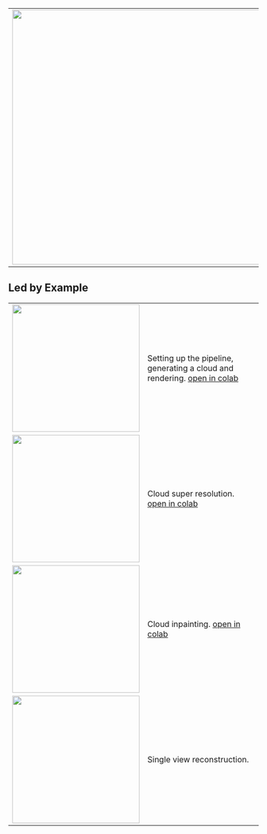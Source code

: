 
<!--![](./images/generated_example_2.webp)-->

<table>
<tr>
<td style="width: 512px" >
<img style="width: 512px;" src="./images/generated_example_2.webp"/>
</td>
<td>
<h1> Cloudy </h1>
Official implementation of the paper "Light Transport-aware Diffusion Posterior Sampling for Single View Reconstruction of Volumes"
</td>
</tr>
</table>


## Led by Example

<table>
<tr>
<td style="width: 256px">
<img style="width: 256px" src="./images/example_generation.webp"/>
</td>
<td>
Setting up the pipeline, generating a cloud and rendering.
<a href="https://colab.research.google.com/github/rendervous/cloudy_project/blob/main/examples/e01_generating_clouds.ipynb">open in colab</a>
</td>
</tr>
<tr>
<td>
<img style="width: 256px" src="./images/generated_cloud_super_resolution.webp"/>
</td>
<td>
Cloud super resolution.
<a href="https://colab.research.google.com/github/rendervous/cloudy_project/blob/main/examples/e02_cloud_super_resolution.ipynb">open in colab</a>
</td>
</tr>
<tr>
<td>
<img style="width: 256px" src="./images/generated_cloud_inpainting.webp"/>
</td>
<td>
Cloud inpainting.
<a href="https://colab.research.google.com/github/rendervous/cloudy_project/blob/main/examples/e03_cloud_inpainting.ipynb">open in colab</a>
</td>
</tr>
<tr>
<td style="width: 256px">
<img style="width: 256px" src="./images/generated_cloud_single_view.webp"/>
</td>
<td>
Single view reconstruction.
</td>
</tr>
</table>






